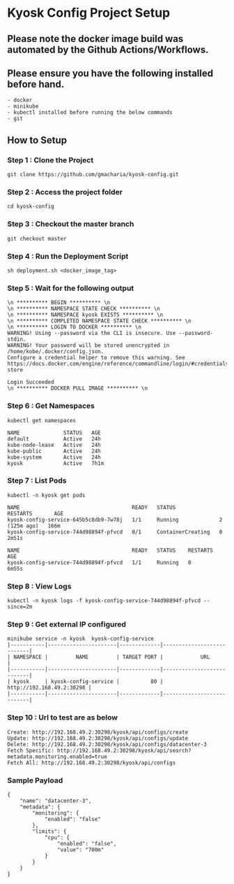 # Kyosk Config Project Setup

## Please note the docker image build was automated by the Github Actions/Workflows.
## Please ensure you have the following installed before hand.
    - docker
    - minikube
    - kubectl installed before running the below commands
    - git
## How to Setup
### Step 1 : Clone the Project
```
git clone https://github.com/gmacharia/kyosk-config.git
```
### Step 2 : Access the project folder
```
cd kyosk-config
```
### Step 3 : Checkout the master branch
```
git checkout master
```
### Step 4 : Run the Deployment Script
```
sh deployment.sh <docker_image_tag>
```
### Step 5 :  Wait for the following output
```
\n ********** BEGIN ********** \n
\n ********** NAMESPACE STATE CHECK ********** \n
\n ********** NAMESPACE kyosk EXISTS ********** \n
\n ********** COMPLETED NAMESPACE STATE CHECK ********** \n
\n ********** LOGIN TO DOCKER ********** \n
WARNING! Using --password via the CLI is insecure. Use --password-stdin.
WARNING! Your password will be stored unencrypted in /home/kobe/.docker/config.json.
Configure a credential helper to remove this warning. See
https://docs.docker.com/engine/reference/commandline/login/#credentials-store

Login Succeeded
\n ********** DOCKER PULL IMAGE ********** \n

```

### Step 6 : Get Namespaces  
```
kubectl get namespaces

NAME              STATUS   AGE
default           Active   24h
kube-node-lease   Active   24h
kube-public       Active   24h
kube-system       Active   24h
kyosk             Active   7h1m
```
### Step 7 : List Pods 
```
kubectl -n kyosk get pods

NAME                                    READY   STATUS              RESTARTS       AGE
kyosk-config-service-645b5c8db9-7w78j   1/1     Running             2 (125m ago)   166m
kyosk-config-service-744d98894f-pfvcd   0/1     ContainerCreating   0              2m51s

NAME                                    READY   STATUS    RESTARTS   AGE
kyosk-config-service-744d98894f-pfvcd   1/1     Running   0          6m55s
```
### Step 8 : View Logs
```
kubectl -n kyosk logs -f kyosk-config-service-744d98894f-pfvcd --since=2m
```
### Step 9 : Get external IP configured
```
minikube service -n kyosk  kyosk-config-service
|-----------|----------------------|-------------|---------------------------|
| NAMESPACE |         NAME         | TARGET PORT |            URL            |
|-----------|----------------------|-------------|---------------------------|
| kyosk     | kyosk-config-service |          80 | http://192.168.49.2:30298 |
|-----------|----------------------|-------------|---------------------------|
```
### Step 10 : Url to test are as below
```
Create: http://192.168.49.2:30298/kyosk/api/configs/create
Update: http://192.168.49.2:30298/kyosk/api/configs/update
Delete: http://192.168.49.2:30298/kyosk/api/configs/datacenter-3
Fetch Specific: http://192.168.49.2:30298/kyosk/api/search?metadata.monitoring.enabled=true
Fetch All: http://192.168.49.2:30298/kyosk/api/configs
```
### Sample Payload
```
{
    "name": "datacenter-3",
    "metadata": {
        "monitoring": {
            "enabled": "false"
        },
        "limits": {
            "cpu": {
                "enabled": "false",
                "value": "700m"
            }
        }
    }
}
```





